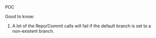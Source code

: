 POC

Good to know:

 1. A lot of the Repo/Commit calls will fail if the default branch is set to a non-existent branch. 
